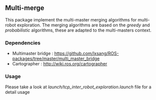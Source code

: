 ## Multi-merge

This package implement the multi-master merging algorithms for multi-robot exploration. The merging algorithms are based on the *greedy* and *probabilistic* algorithms, these are adapted to the multi-masters context.

### Dependencies
- Multimaster bridge : https://github.com/lxsang/ROS-packages/tree/master/multi_master_bridge
- Cartographer : http://wiki.ros.org/cartographer
### Usage
Please take a look at *launch/tcp_inter_robot_exploration.launch* file for a detail usage
